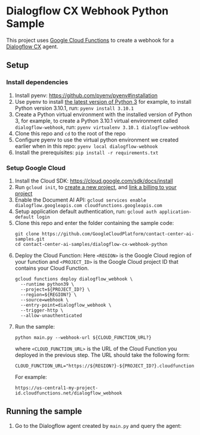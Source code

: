 # Dialogflow CX Webhook Python Sample

This project uses [Google Cloud Functions](https://cloud.google.com/functions)
to create a webhook for a
[Dialogflow CX](https://cloud.google.com/dialogflow/cx/docs) agent.

## Setup

### Install dependencies

1. Install pyenv: https://github.com/pyenv/pyenv#installation
1. Use pyenv to install
    [the latest version of Python 3](https://www.python.org/downloads/) for
    example, to install Python version 3.10.1, run: `pyenv install 3.10.1`
1. Create a Python virtual environment with the installed version of Python 3,
    for example, to create a Python 3.10.1 virtual environment called
    `dialogflow-webhook`, run: `pyenv virtualenv 3.10.1 dialogflow-webhook`
1. Clone this repo and `cd` to the root of the repo
1. Configure pyenv to use the virtual python environment we created earlier when
    in this repo: `pyenv local dialogflow-webhook`
1. Install the prerequisites: `pip install -r requirements.txt`

### Setup Google Cloud

1. Install the Cloud SDK: https://cloud.google.com/sdk/docs/install
1. Run `gcloud init`, to
    [create a new project](https://cloud.google.com/resource-manager/docs/creating-managing-projects#creating_a_project),
    and
    [link a billing to your project](https://cloud.google.com/sdk/gcloud/reference/billing)
1. Enable the Document AI API: `gcloud services enable
   dialogflow.googleapis.com cloudfunctions.googleapis.com`
1. Setup application default authentication, run: `gcloud auth
   application-default login`
1. Clone this repo and enter the folder containing the sample code:
   ```
   git clone https://github.com/GoogleCloudPlatform/contact-center-ai-samples.git
   cd contact-center-ai-samples/dialogflow-cx-webhook-python
   ```
1. Deploy the Cloud Function:
   Here `<REGION>` is the Google Cloud region of your function and
   `<PROJECT_ID>` is the Google Cloud project ID that contains your Cloud
   Function. 
   ```
   gcloud functions deploy dialogflow_webhook \
     --runtime python39 \
     --project=${PROJECT_ID?} \
     --region=${REGION?} \
     --source=webhook \
     --entry-point=dialogflow_webhook \
     --trigger-http \
     --allow-unauthenticated
   ```
1. Run the sample:
   ```
   python main.py --webhook-url ${CLOUD_FUNCTION_URL?}
   ```
   where `<CLOUD_FUNCTION_URL>` is the URL of the Cloud Function you deployed
   in the previous step. The URL should take the following form:
   ```
   CLOUD_FUNCTION_URL="https://${REGION?}-${PROJECT_ID?}.cloudfunctions.net/dialogflow_webhook"
   ```
   For example:
   ```
   https://us-central1-my-project-id.cloudfunctions.net/dialogflow_webhook
   ```

## Running the sample

1. Go to the Dialogflow agent created by `main.py` and query the agent:
